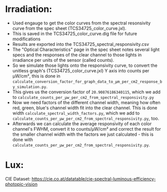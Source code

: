# Irradiation:

- Used engauge to get the color curves from the spectral resonsivity curve from the spec sheet (TCS34725_color_curve.jxl).
- This is saved in the TCS34725_color_curve.dig file for future modifications
- Results are exported into the TCS34725_spectral_responsivity.csv
- The "Optical Characteristics" page in the spec sheet notes several light specs and the responses of the clear channel to those lights in irradiance per units of the sensor (called counts).
- So we simulate those lights onto the responsivity curve, to convert the unitless graph's (TCS34725_color_curve.jxl) Y axis into counts per µW/cm², this is done in `calculate_conversion_factor_for_graph_data_to_µm_per_cm2_response_by_simulation.py`.
- This gives us the conversion factor of `20.90876186340115`, which we add to `calculate_counts_per_µw_per_cm2_from_spectral_responsivity.py`
- Now we need factors of the different channel width, meaning how often red, green, blue's channel width fit into the clear channel. This is done width `calculate_spectral_width_factors.py`, which we add to `calculate_counts_per_µw_per_cm2_from_spectral_responsivity.py`, too.
- Afterwards we can calculate the average responsivity of each color channel's FWHM, convert it to counts/µW/cm² and correct the result for the smaller channel width with the factors we just calculated - this is done with `calculate_counts_per_µw_per_cm2_from_spectral_responsivity.py`.

# Lux:

CIE Dataset: https://cie.co.at/datatable/cie-spectral-luminous-efficiency-photopic-vision



